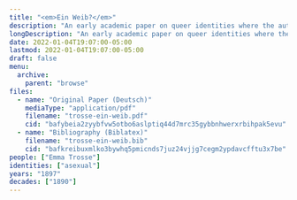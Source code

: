 ```yaml
---
title: "<em>Ein Weib?</em>"
description: "An early academic paper on queer identities where the author self-identities as asexual"
longDescription: "An early academic paper on queer identities where the author discusses asexuality using the label <em>sinnlichkeitslosigkeit</em> (asensuality) and self-identifies as such"
date: 2022-01-04T19:07:00-05:00
lastmod: 2022-01-04T19:07:00-05:00
draft: false
menu:
  archive:
    parent: "browse"
files:
  - name: "Original Paper (Deutsch)"
    mediaType: "application/pdf"
    filename: "trosse-ein-weib.pdf"
    cid: "bafybeia2zyybfvw5otbo6aslptiq44d7mrc35gybbnhwerxrbihpak5evu"
  - name: "Bibliography (Biblatex)"
    filename: "trosse-ein-weib.bib"
    cid: "bafkreibuxmlko3bywhq5pmicnds7juz24vjjg7cegm2ypdavcfftu3x7be"
people: ["Emma Trosse"]
identities: ["asexual"]
years: "1897"
decades: ["1890"]
---
```

